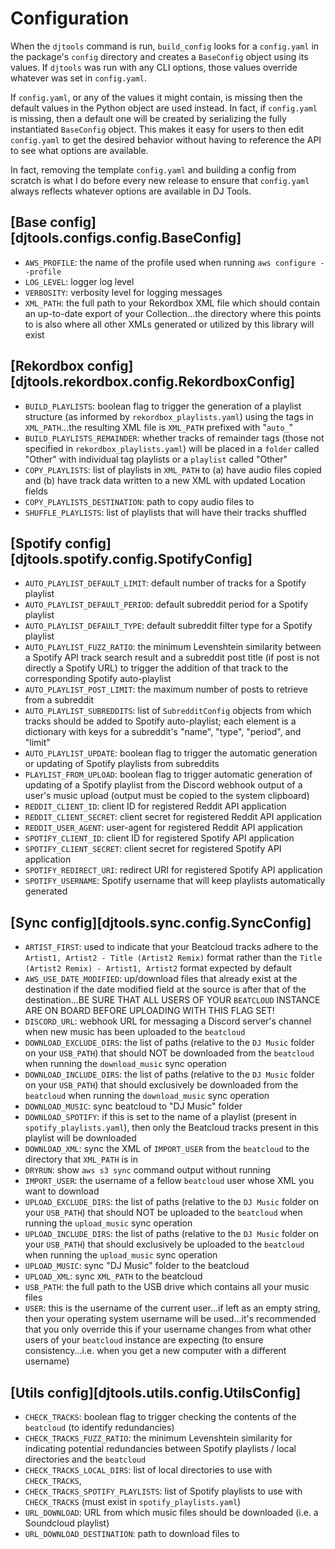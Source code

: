 # Configuration
When the `djtools` command is run, `build_config` looks for a `config.yaml` in the package's `config` directory and creates a `BaseConfig` object using its values. If `djtools` was run with any CLI options, those values override whatever was set in `config.yaml`.

If `config.yaml`, or any of the values it might contain, is missing then the default values in the Python object are used instead. In fact, if `config.yaml` is missing, then a default one will be created by serializing the fully instantiated `BaseConfig` object. This makes it easy for users to then edit `config.yaml` to get the desired behavior without having to reference the API to see what options are available.

In fact, removing the template `config.yaml` and building a config from scratch is what I do before every new release to ensure that `config.yaml` always reflects whatever options are available in DJ Tools.

## [Base config][djtools.configs.config.BaseConfig]
* `AWS_PROFILE`: the name of the profile used when running `aws configure --profile`
* `LOG_LEVEL`: logger log level
* `VERBOSITY`: verbosity level for logging messages
* `XML_PATH`: the full path to your Rekordbox XML file which should contain an up-to-date export of your Collection...the directory where this points to is also where all other XMLs generated or utilized by this library will exist

## [Rekordbox config][djtools.rekordbox.config.RekordboxConfig]
* `BUILD_PLAYLISTS`: boolean flag to trigger the generation of a playlist structure (as informed by `rekordbox_playlists.yaml`) using the tags in `XML_PATH`...the resulting XML file is `XML_PATH` prefixed with "`auto_`"
* `BUILD_PLAYLISTS_REMAINDER`: whether tracks of remainder tags (those not specified in `rekordbox_playlists.yaml`) will be placed in a `folder` called "Other" with individual tag playlists or a `playlist` called "Other"
* `COPY_PLAYLISTS`: list of playlists in `XML_PATH` to (a) have audio files copied and (b) have track data written to a new XML with updated Location fields
* `COPY_PLAYLISTS_DESTINATION`: path to copy audio files to
* `SHUFFLE_PLAYLISTS`: list of playlists that will have their tracks shuffled

## [Spotify config][djtools.spotify.config.SpotifyConfig]
* `AUTO_PLAYLIST_DEFAULT_LIMIT`: default number of tracks for a Spotify playlist
* `AUTO_PLAYLIST_DEFAULT_PERIOD`: default subreddit period for a Spotify playlist
* `AUTO_PLAYLIST_DEFAULT_TYPE`: default subreddit filter type for a Spotify playlist
* `AUTO_PLAYLIST_FUZZ_RATIO`: the minimum Levenshtein similarity between a Spotify API track search result and a subreddit post title (if post is not directly a Spotify URL) to trigger the addition of that track to the corresponding Spotify auto-playlist
* `AUTO_PLAYLIST_POST_LIMIT`: the maximum number of posts to retrieve from a subreddit
* `AUTO_PLAYLIST_SUBREDDITS`: list of `SubredditConfig` objects from which tracks should be added to Spotify auto-playlist; each element is a dictionary with keys for a subreddit's "name", "type", "period", and "limit"
* `AUTO_PLAYLIST_UPDATE`: boolean flag to trigger the automatic generation or updating of Spotify playlists from subreddits
* `PLAYLIST_FROM_UPLOAD`: boolean flag to trigger automatic generation of updating of a Spotify playlist from the Discord webhook output of a user's music upload (output must be copied to the system clipboard)
* `REDDIT_CLIENT_ID`: client ID for registered Reddit API application
* `REDDIT_CLIENT_SECRET`: client secret for registered Reddit API application
* `REDDIT_USER_AGENT`: user-agent for registered Reddit API application
* `SPOTIFY_CLIENT_ID`: client ID for registered Spotify API application
* `SPOTIFY_CLIENT_SECRET`: client secret for registered Spotify API application
* `SPOTIFY_REDIRECT_URI`: redirect URI for registered Spotify API application
* `SPOTIFY_USERNAME`: Spotify username that will keep playlists automatically generated

## [Sync config][djtools.sync.config.SyncConfig]
* `ARTIST_FIRST`: used to indicate that your Beatcloud tracks adhere to the `Artist1, Artist2 - Title (Artist2 Remix)` format rather than the `Title (Artist2 Remix) - Artist1, Artist2` format expected by default 
* `AWS_USE_DATE_MODIFIED`: up/download files that already exist at the destination if the date modified field at the source is after that of the destination...BE SURE THAT ALL USERS OF YOUR `BEATCLOUD` INSTANCE ARE ON BOARD BEFORE UPLOADING WITH THIS FLAG SET!
* `DISCORD_URL`: webhook URL for messaging a Discord server's channel when new music has been uploaded to the `beatcloud`
* `DOWNLOAD_EXCLUDE_DIRS`: the list of paths (relative to the `DJ Music` folder on your `USB_PATH`) that should NOT be downloaded from the `beatcloud` when running the `download_music` sync operation
* `DOWNLOAD_INCLUDE_DIRS`: the list of paths (relative to the `DJ Music` folder on your `USB_PATH`) that should exclusively be downloaded from the `beatcloud` when running the `download_music` sync operation
* `DOWNLOAD_MUSIC`: sync beatcloud to "DJ Music" folder
* `DOWNLOAD_SPOTIFY`: if this is set to the name of a playlist (present in `spotify_playlists.yaml`), then only the Beatcloud tracks present in this playlist will be downloaded
* `DOWNLOAD_XML`: sync the XML of `IMPORT_USER` from the `beatcloud` to the directory that `XML_PATH` is in
* `DRYRUN`: show `aws s3 sync` command output without running
* `IMPORT_USER`: the username of a fellow `beatcloud` user whose XML you want to download
* `UPLOAD_EXCLUDE_DIRS`: the list of paths (relative to the `DJ Music` folder on your `USB_PATH`) that should NOT be uploaded to the `beatcloud` when running the `upload_music` sync operation
* `UPLOAD_INCLUDE_DIRS`: the list of paths (relative to the `DJ Music` folder on your `USB_PATH`) that should exclusively be uploaded to the `beatcloud` when running the `upload_music` sync operation
* `UPLOAD_MUSIC`: sync "DJ Music" folder to the beatcloud
* `UPLOAD_XML`: sync `XML_PATH` to the beatcloud
* `USB_PATH`: the full path to the USB drive which contains all your music files
* `USER`: this is the username of the current user...if left as an empty string, then your operating system username will be used...it's recommended that you only override this if your username changes from what other users of your `beatcloud` instance are expecting (to ensure consistency...i.e. when you get a new computer with a different username)

## [Utils config][djtools.utils.config.UtilsConfig]
* `CHECK_TRACKS`: boolean flag to trigger checking the contents of the `beatcloud` (to identify redundancies)
* `CHECK_TRACKS_FUZZ_RATIO`: the minimum Levenshtein similarity for indicating potential redundancies between Spotify playlists / local directories and the `beatcloud`
* `CHECK_TRACKS_LOCAL_DIRS`: list of local directories to use with `CHECK_TRACKS`,
* `CHECK_TRACKS_SPOTIFY_PLAYLISTS`: list of Spotify playlists to use with `CHECK_TRACKS` (must exist in `spotify_playlists.yaml`)
* `URL_DOWNLOAD`: URL from which music files should be downloaded (i.e. a Soundcloud playlist)
* `URL_DOWNLOAD_DESTINATION`: path to download files to
